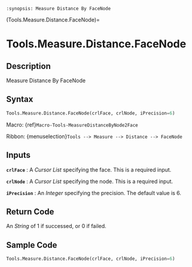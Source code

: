 ```{module} Tools.Measure.Distance.FaceNode()
:synopsis: Measure Distance By FaceNode
```

(Tools.Measure.Distance.FaceNode)=

# Tools.Measure.Distance.FaceNode

## Description

Measure Distance By FaceNode

## Syntax

```python
Tools.Measure.Distance.FaceNode(crlFace, crlNode, iPrecision=6)
```

Macro: {ref}`Macro-Tools-MeasureDistanceByNode2Face`

Ribbon: {menuselection}`Tools --> Measure --> Distance --> FaceNode`

## Inputs

**`crlFace`**
: A _Cursor List_ specifying the face. This is a required input.

**`crlNode`**
: A _Cursor List_ specifying the node. This is a required input.

**`iPrecision`**
: An _Integer_ specifying the precision. The default value is 6.

## Return Code

An _String_ of 1 if successed, or 0 if failed.

## Sample Code

```python
Tools.Measure.Distance.FaceNode(crlFace, crlNode, iPrecision=6)
```
